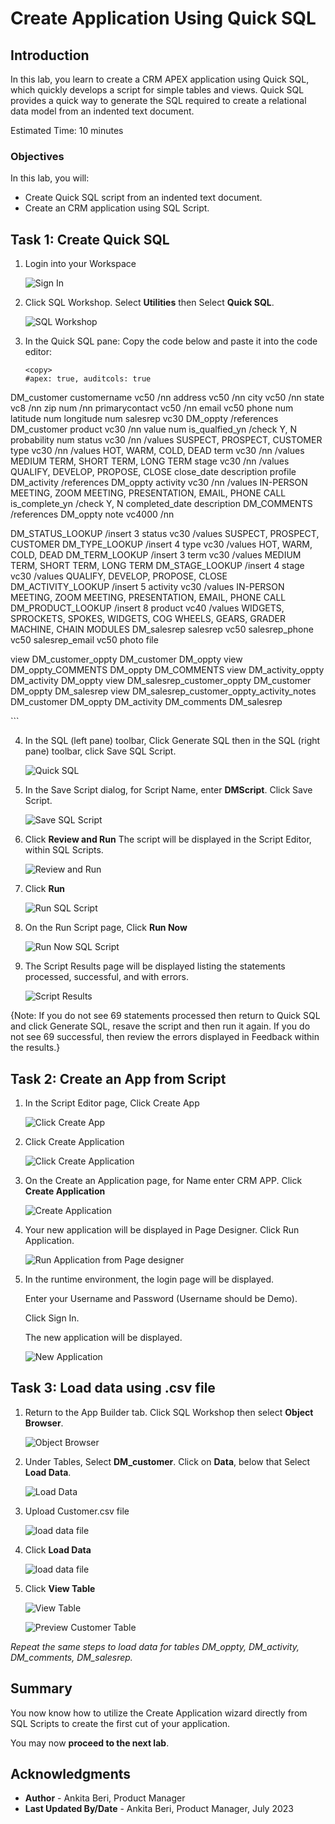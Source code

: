 # Create Application Using Quick SQL

## Introduction

In this lab, you learn to create a CRM APEX application using Quick SQL, which quickly develops a script for simple tables and views.
Quick SQL provides a quick way to generate the SQL required to create a relational data model from an indented text document.

Estimated Time: 10 minutes

### Objectives

In this lab, you will:
- Create Quick SQL script from an indented text document.
- Create an CRM application using SQL Script.

## Task 1: Create Quick SQL

1. Login into your Workspace

     ![Sign In](images/login.png " ")

2. Click SQL Workshop. Select **Utilities** then Select **Quick SQL**.

    ![SQL Workshop](images/sql-workshop.png " ")

3. In the Quick SQL pane:
   Copy the code below and paste it into the code editor:

   ```
   <copy>
   #apex: true, auditcols: true
DM_customer
 customername vc50 /nn
 address vc50 /nn
 city vc50 /nn
 state vc8 /nn
 zip num /nn
 primarycontact vc50 /nn
 email vc50
 phone num
 latitude num
 longitude num
 salesrep vc30
 DM_oppty /references DM_customer
     product vc30 /nn
     value num
     is_qualfied_yn /check Y, N
     probability num
     status vc30 /nn /values SUSPECT, PROSPECT, CUSTOMER
     type vc30 /nn /values HOT, WARM, COLD, DEAD
     term vc30 /nn /values MEDIUM TERM, SHORT TERM, LONG TERM
     stage vc30 /nn /values QUALIFY, DEVELOP, PROPOSE, CLOSE
     close_date
     description
     profile
     DM_activity /references DM_oppty
         activity vc30 /nn /values IN-PERSON MEETING, ZOOM MEETING, PRESENTATION, EMAIL, PHONE CALL
         is_complete_yn /check Y, N
         completed_date
         description
     DM_COMMENTS /references DM_oppty
        note vc4000 /nn

DM_STATUS_LOOKUP /insert 3
 status vc30 /values SUSPECT, PROSPECT, CUSTOMER
DM_TYPE_LOOKUP /insert 4
 type vc30 /values HOT, WARM, COLD, DEAD
DM_TERM_LOOKUP /insert 3
 term vc30 /values MEDIUM TERM, SHORT TERM, LONG TERM
DM_STAGE_LOOKUP /insert 4
 stage vc30 /values QUALIFY, DEVELOP, PROPOSE, CLOSE
DM_ACTIVITY_LOOKUP /insert 5
 activity vc30 /values IN-PERSON MEETING, ZOOM MEETING, PRESENTATION, EMAIL, PHONE CALL
DM_PRODUCT_LOOKUP /insert 8
 product vc40 /values WIDGETS, SPROCKETS, SPOKES, WIDGETS, COG WHEELS, GEARS, GRADER MACHINE, CHAIN MODULES
DM_salesrep
 salesrep vc50
 salesrep_phone vc50
 salesrep_email vc50
 photo file

view DM_customer_oppty DM_customer DM_oppty
view DM_oppty_COMMENTS DM_oppty DM_COMMENTS
view DM_activity_oppty DM_activity DM_oppty
view DM_salesrep_customer_oppty DM_customer DM_oppty DM_salesrep
view DM_salesrep_customer_oppty_activity_notes DM_customer DM_oppty DM_activity DM_comments DM_salesrep

  </copy>
  ```

4. In the SQL (left pane) toolbar, Click Generate SQL then in the SQL (right pane) toolbar, click Save SQL Script.

    ![Quick SQL](images/quick-sql-code.png " ")

5. In the Save Script dialog, for Script Name, enter **DMScript**. Click Save Script.

    ![Save SQL Script](images/save-script.png " ")

6. Click **Review and Run**
   The script will be displayed in the Script Editor, within SQL Scripts.

    ![Review and Run](images/review-and-run.png " ")

7. Click **Run**    

    ![Run SQL Script](images/quick-sql-run.png " ")

8. On the Run Script page, Click **Run Now**

    ![Run Now SQL Script](images/quick-sql-run-now.png " ")

9. The Script Results page will be displayed listing the statements processed, successful, and with errors.

    ![Script Results](images/quick-sql-successful.png " ")

  {Note: If you do not see 69 statements processed then return to Quick SQL and click Generate SQL, resave the script and then run it again. If you do not see 69 successful, then review the errors displayed in Feedback within the results.}

## Task 2: Create an App from Script

1. In the Script Editor page, Click Create App

     ![Click Create App](images/quick-sql-create-app.png " ")

2. Click Create Application

     ![Click Create Application](images/create-application.png " ")  

3. On the Create an Application page, for Name enter CRM APP.
   Click **Create Application**

     ![Create Application](images/create-an-application.png " ")

4. Your new application will be displayed in Page Designer.
   Click Run Application.  

    ![Run Application from Page designer](images/run-app.png " ")  

5. In the runtime environment, the login page will be displayed.

   Enter your Username and Password (Username should be Demo).

   Click Sign In.

   The new application will be displayed.  

    ![New Application](images/run-application.png " ")  

## Task 3: Load data using .csv file

1. Return to the App Builder tab. Click SQL Workshop then select **Object Browser**.

    ![Object Browser](images/object-browser.png " ")

2. Under Tables, Select **DM_customer**. Click on **Data**, below that Select **Load Data**.

    ![Load Data](images/cust-load-data.png " ")

3. Upload Customer.csv file

    ![load data file](images/load-data-file.png " ")

4. Click **Load Data**

    ![load data file](images/click-load-data.png " ")

5. Click **View Table**

    ![View Table](images/customer-view-table.png " ")

    ![Preview Customer Table](images/preview-cust-table.png " ")

 *Repeat the same steps to load data for tables DM_oppty, DM_activity, DM_comments, DM_salesrep.*



## **Summary**

You now know how to utilize the Create Application wizard directly from SQL Scripts to create the first cut of your application.

You may now **proceed to the next lab**.   

## Acknowledgments
   - **Author** - Ankita Beri, Product Manager
   - **Last Updated By/Date** - Ankita Beri, Product Manager, July 2023
